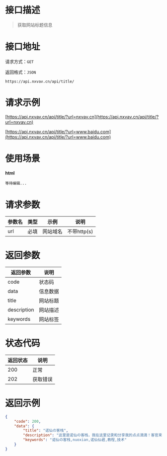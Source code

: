 # 接口描述

> 获取网站标题信息

# 接口地址

请求方式：`GET`

返回格式：`JSON`

```API
https://api.nxvav.cn/api/title/
```

# 请求示例

[https://api.nxvav.cn/api/title/?url=nxvav.cn](https://api.nxvav.cn/api/title/?url=nxvav.cn)

[https://api.nxvav.cn/api/title/?url=www.baidu.com](https://api.nxvav.cn/api/title/?url=www.baidu.com)

# 使用场景

<!-- tabs:start -->

#### **html**

```html
等待编辑...
```

<!-- tabs:end -->

# 请求参数

| 参数名 | 类型 | 示例 | 说明 |
| ----- | ---- | ---- | ---- |
| url | 必填 | 网站域名 | 不带http(s) |

# 返回参数

| 返回参数 | 说明 |
| ----- | ---- |
| code | 状态码 |
| data | 信息数据 |
| title | 网站标题 |
| description | 网站描述 |
| keywords | 网站标签 |

# 状态代码

| 返回状态 | 说明 |
| ------- | ---- |
| 200 | 正常 |
| 202 | 获取错误 |

# 返回示例

```json
{
    "code": 200,
    "data": {
        "title": "诺仙の客栈",
        "description": "这里是诺仙の客栈，我在这里记录和分享我的点点滴滴！客官来看看啊~",
        "keywords": "诺仙の客栈,nuoxian,诺仙仙君,教程,技术"
    }
}
```
